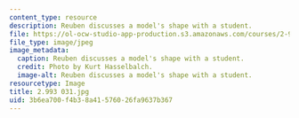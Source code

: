 ```yaml
---
content_type: resource
description: Reuben discusses a model's shape with a student.
file: https://ol-ocw-studio-app-production.s3.amazonaws.com/courses/2-993-special-topics-in-mechanical-engineering-the-art-and-science-of-boat-design-january-iap-2007/3b6ea700f4b38a41576026fa9637b367_2993031.jpg
file_type: image/jpeg
image_metadata:
  caption: Reuben discusses a model's shape with a student.
  credit: Photo by Kurt Hasselbalch.
  image-alt: Reuben discusses a model's shape with a student.
resourcetype: Image
title: 2.993 031.jpg
uid: 3b6ea700-f4b3-8a41-5760-26fa9637b367
---
```

